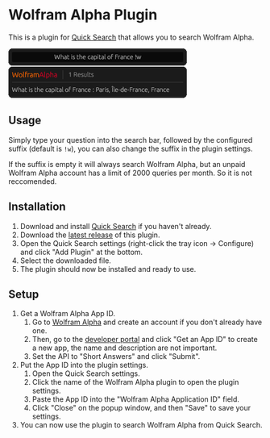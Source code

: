 # Wolfram Alpha Plugin
This is a plugin for [Quick Search](https://github.com/quick-search-rs/quick-search) that allows you to search Wolfram Alpha.

![Screenshot](/docs/assets/demo.png)

## Usage
Simply type your question into the search bar, followed by the configured suffix (default is `!w`), you can also change the suffix in the plugin settings.

If the suffix is empty it will always search Wolfram Alpha, but an unpaid Wolfram Alpha account has a limit of 2000 queries per month. So it is not reccomended.

## Installation
1. Download and install [Quick Search](https://github.com/quick-search-rs/quick-search/releases/latest) if you haven't already.
2. Download the [latest release](https://github.com/quick-search-rs/wolfram-alpha-plugin/releases/latest) of this plugin.
3. Open the Quick Search settings (right-click the tray icon -> Configure) and click "Add Plugin" at the bottom.
4. Select the downloaded file.
5. The plugin should now be installed and ready to use.

## Setup
1. Get a Wolfram Alpha App ID.
    1. Go to [Wolfram Alpha](https://www.wolframalpha.com/) and create an account if you don't already have one.
    2. Then, go to the [developer portal](https://developer.wolframalpha.com/portal/myapps/) and click "Get an App ID" to create a new app, the name and description are not important.
    3. Set the API to "Short Answers" and click "Submit".
2. Put the App ID into the plugin settings.
    1. Open the Quick Search settings.
    2. Click the name of the Wolfram Alpha plugin to open the plugin settings.
    3. Paste the App ID into the "Wolfram Alpha Application ID" field.
    4. Click "Close" on the popup window, and then "Save" to save your settings.
3. You can now use the plugin to search Wolfram Alpha from Quick Search.
